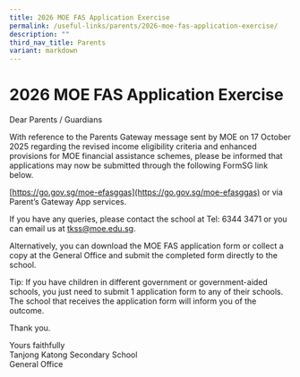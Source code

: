 ```yaml
---
title: 2026 MOE FAS Application Exercise
permalink: /useful-links/parents/2026-moe-fas-application-exercise/
description: ""
third_nav_title: Parents
variant: markdown
---
```

# 2026 MOE FAS Application Exercise

Dear Parents / Guardians

With reference to the Parents Gateway message sent by MOE on 17 October 2025 regarding the revised income eligibility criteria and enhanced provisions for MOE financial assistance schemes, please be informed that applications may now be submitted through the following FormSG link below.

[https://go.gov.sg/moe-efasggas](https://go.gov.sg/moe-efasggas) or via Parent’s Gateway App services.

If you have any queries, please contact the school at Tel: 6344 3471 or you can email us at [tkss@moe.edu.sg](mailto:tkss@moe.edu.sg).

Alternatively, you can download the MOE FAS application form or collect a copy at the General Office and submit the completed form directly to the school.

Tip: If you have children in different government or government-aided schools, you just need to submit 1 application form to any of their schools. The school that receives the application form will inform you of the outcome.

Thank you.

Yours faithfully<br>
Tanjong Katong Secondary School<br>
General Office<br>